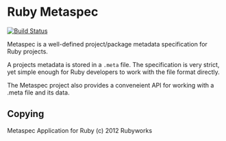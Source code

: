 # Ruby Metaspec

[![Build Status](https://secure.travis-ci.org/dotruby/dotruby.png)](http://travis-ci.org/rubyworks/metaspec)

Metaspec is a well-defined project/package metadata specification for Ruby projects.

A projects metadata is stored in a `.meta` file. The specification is very strict,
yet simple enough for Ruby developers to work with the file format directly.

The Metaspec project also provides a conveneient API for working with a .meta file
and its data.


## Copying

Metaspec Application for Ruby (c) 2012 Rubyworks

